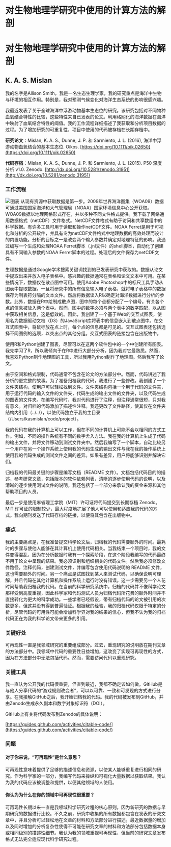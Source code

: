 # 对生物地理学研究中使用的计算方法的解剖

# 对生物地理学研究中使用的计算方法的解剖

## K. A. S. Mislan

我的名字是Allison Smith，我是一名生态生理学家，我的研究重点是海洋中生物与环境的相互作用。特别是，我对预测气候变化对海洋生态系统的影响很感兴趣。

我最近发表了关于全球海洋中浮游动物基本生态位的研究。该研究包括对不同物种血氧结合特性的比较，这些特性来自已发表的论文。利用格网化的海洋数据在海洋中映射了血氧结合特性的阈值。我的工作流程详细描述了我获取和分析项目数据的过程。为了增加研究的可重复性，项目中使用的代码被存档在长期存档中。

**研究论文**：Mislan, K. A. S., Dunne, J. P. 和 Sarmiento, J. L. (2016), 海洋中浮游动物血氧结合的基本生态位. Oikos. [https://doi.org/10.1111/oik.02650](https://doi.org/10.1111/oik.02650)

**代码存档**：Mislan, K. A. S., Dunne, J. P. 和 Sarmiento, J. L. (2015). P50 深度分析 v1.0\. Zenodo. [http://dx.doi.org/10.5281/zenodo.31951](http://dx.doi.org/10.5281/zenodo.31951)

### 工作流程

![图表](kasmislan.png) 从现有资源中获取数据是第一步。2009年世界海洋图集（WOA09）数据可通过美国国家海洋和大气管理局（NOAA）国家环境信息中心公开获取。WOA09数据以地理网格形式存在，并以多种不同文件格式提供。我下载了网络通用数据格式（netCDF）文件格式。NetCDF文件格式有助于访问和共享数组中的科学数据。有许多工具可用于读取和操作netCDF文件。NOAA Ferret是用于可视化和分析的公开软件，并具有专为netCDF文件格式中地理数据的高效处理而设计的内置功能。分析的目标之一是改变两个输入参数并确定对地理特征的影响。我通过编写一个生成和处理NOAA Ferret脚本（.jnl文件）的shell脚本，自动化了创建具有不同输入参数的NOAA Ferret脚本的过程。处理后的文件保存为netCDF文件。

生理数据是通过Google学术搜索关键词找到的已发表研究中获取的。数据从论文中提取出来并放入电子表格中。感兴趣的数据通常在表格和论文文本中可用。在某些情况下，数据仅在散点图中可用。使用Adobe Photoshop中的标尺工具手动从图表中提取数据。一旦将研究中的所有信息输入电子表格，就将电子表格中的数据保存为制表符分隔的文本文件。然后将数据读入R以确定对海洋数据进行分析的参数。此外，数据在R中绘制成散点图，图中的每个点都分配了一个编号。有关各个点的信息被放入两个表中。然而，图中的数字必须与两个表中的数字匹配，以从图中获取相关信息，这是低效的。因此，我创建了一个基于Web的交互式图表，使用名为数据驱动文档（D3）的JavaScript库将表中的信息嵌入到散点图中。在交互式图表中，将鼠标放在点上时，每个点的信息都是可见的。交互式图表还包括选择不同图例的选项，以突出点的其他分组。交互式图表的链接包含在出版物中。

使用R和Python创建了图表，尽管可以在这两个软件包中的一个中创建所有图表。我先学习了R，所以我倾向于在R中进行大部分分析，因为我对它最熟悉。然而，我喜欢Python制作地理图的工具，所以我用Python制作了地理图。然后我写了论文。

由于空间和格式限制，代码通常不包含在论文的方法部分中。然而，代码讲述了我分析的更完整的故事。为了准备归档我的代码，我进行了一些修改。我创建了一个文件夹结构，使用户可以轻松找到文件。文件夹结构包括一个用于代码的文件夹，用于运行代码的输入文件的文件夹，代码生成的输出文件的文件夹，以及代码生成的图表的文件夹。在编写代码时，我对代码进行了注释，但注释通常很短，只对我有意义。对归档的代码添加了描述性注释。我还更改了文件路径，使其仅在文件夹结构内引用（../../），以使代码独立于我的主目录（/Users/kasmislan/code/project）。

我的代码在我的计算机上可以工作，但在不同的计算机上可能不会以相同的方式工作。例如，不同的操作系统有不同的数字舍入方法。我在我的计算机上生成了代码的输出文件，并将文件移动到测试文件夹中。然后我编写了一个脚本，自动比较另一个用户在另一个操作系统上使用我的代码生成的输出文件与我在我的操作系统上使用我的代码生成的测试文件之间的差异。如果有差异，用户将能够识别并解决它们。

归档我的代码最关键的步骤是编写文档（README 文件）。文档包括代码目的的描述，参考研究文章，包括版本的软件依赖列表，清晰的逐步使用代码的说明，以及清晰的逐步使用测试文件的说明。我还包括了一个部分来承认我的资金来源和其他帮助项目的人员。

最后一步是使用麻省理工学院（MIT）许可证将代码提交到长期存档 Zenodo。MIT 许可证的限制较少，最大程度地扩展了他人可以使用和适应我的代码的方式。我向期刊发送了代码存档的链接，以便将其包含在出版物中。

### 痛点

我的主要痛点是，在我准备提交科学论文后，归档我的代码需要额外的时间。最耗时的步骤与使他人能够在其计算机上使用代码相关。当我结束一个项目时，我的文件变得混乱，因为在分析数据时我有一个探索阶段，在这个阶段我编写的代码最终不用于论文中呈现的结果。我必须识别和组织相关的代码文件。然后我必须修改文件路径，注释代码，创建测试文件，并编写包含使用代码说明的 README 文件，这也需要额外的时间。另一个痛点是试图找到某人来测试代码，以确保说明可理解，并且代码在其他计算机和操作系统上运行时没有错误。这一步需要另一个人花时间帮助我归档我的代码。在当前的科学研究系统中，归档的代码并不像科学论文那样受到高度重视，因此科学家和代码测试人员为归档代码所花费的额外时间并不直接转化为更大的科学成功。一些学者已经假设，带有归档代码的论文被引用的次数更多，但这并没有得到普遍验证。根据我的经验，我的归档代码仅限于特定的分析，尽管代码的可用性可能会增加科学界对我的结果的信心，但我不认为我的归档代码正在为我的科学论文带来更多的引用。

### 关键好处

可再现性一直是我领域研究的重要组成部分。过去，重现研究的说明放在期刊文章的方法部分中。我领域中代码的重要性日益增加，这改变了实现可再现性的方式，因为在方法部分中无法包括代码。然而，需要访问代码以重现研究。

### 关键工具

我一直认为公开我的代码很重要，但直到最近，我都不确定该如何做。GitHub是与他人分享代码的“游戏规则改变者”，可以以可靠、一致和可发现的方式进行分享。在我接触GitHub之后，我开始归档我的代码。我的代码被发布到GitHub，并由Zenodo生成永久副本和数字对象标识符（DOI）。

GitHub上有关将代码发布到Zenodo的具体说明：

[https://guides.github.com/activities/citable-code/](https://guides.github.com/activities/citable-code/)

### 问题

#### 对于你来说，“可再现性”是什么意思？

可再现性意味着提供了足够的描述信息和资源，以使某人能够重复进行相同的研究。作为科学家的一部分，我编写代码来操纵和可视化大量数据以获取结果。我认为我的代码应该被调整和提供，以便其他领域的人使用。

#### 你认为为什么在你的领域中可再现性很重要？

可再现性长期以来一直是我领域科学研究过程的核心原则，因为新研究的数据与早期研究的数据进行比较。不久之前，研究中收集的所有数据都包含在发表的研究文章中，并且分析可以轻松地在文章的材料和方法部分进行描述。最近数据量的增加以及同时增加的分析复杂性使得不可能在研究文章的材料和方法部分包括数据本身或相同级别的描述性细节。我认为我的领域重视可再现性，但当前的研究文章发布格式无法完全适应现代科学研究过程。
